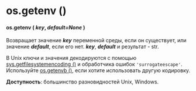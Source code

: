 # os.getenv \(\)

#### os.getenv \( _key_, _default=None_ \)

Возвращает значение _**key**_ переменной среды, если он существует, или значение _**default**_, если его нет. _**key**_, _**default**_ и результат - str.

В Unix ключи и значения декодируются с помощью [sys.getfilesystemencoding \(\)](../../../sluzhby-sredy-vypolneniya-python/sys/sys.getfilesystemencoding.md) и обработчика ошибок `'surrogateescape'`. Используйте [os.getenvb \(\)](os.getenvb.md), если хотите использовать другую кодировку.

**Доступность**: большинство разновидностей Unix, Windows.

